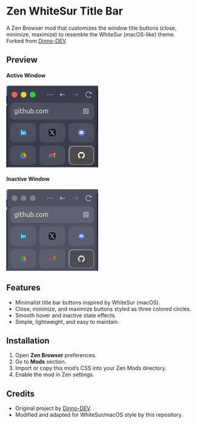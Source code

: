 # Zen WhiteSur Title Bar
A Zen Browser mod that customizes the window title buttons (close, minimize, maximize) to resemble the WhiteSur (macOS-like) theme.  
Forked from [Dinno-DEV](https://github.com/Dinno-DEV/zen-minimal-exit-menu).

## Preview

#### Active Window  
![Active Window](assets/activeWindow.png)

#### Inactive Window  
![Inactive Window](assets/inactiveWindow.png)

## Features
- Minimalist title bar buttons inspired by WhiteSur (macOS).
- Close, minimize, and maximize buttons styled as three colored circles.
- Smooth hover and inactive state effects.
- Simple, lightweight, and easy to maintain.

## Installation
1. Open **Zen Browser** preferences.
2. Go to **Mods** section.
3. Import or copy this mod’s CSS into your Zen Mods directory.
4. Enable the mod in Zen settings.

## Credits
- Original project by [Dinno-DEV](https://github.com/Dinno-DEV).  
- Modified and adapted for WhiteSur/macOS style by this repository.
